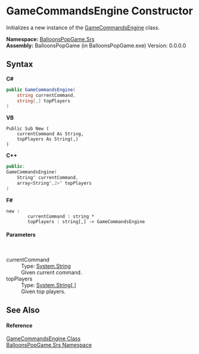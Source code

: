 # GameCommandsEngine Constructor 
 

Initializes a new instance of the <a href="T_BalloonsPopGame_Srs_GameCommandsEngine">GameCommandsEngine</a> class.

**Namespace:**&nbsp;<a href="N_BalloonsPopGame_Srs">BalloonsPopGame.Srs</a><br />**Assembly:**&nbsp;BalloonsPopGame (in BalloonsPopGame.exe) Version: 0.0.0.0

## Syntax

**C#**<br />
``` C#
public GameCommandsEngine(
	string currentCommand,
	string[,] topPlayers
)
```

**VB**<br />
``` VB
Public Sub New ( 
	currentCommand As String,
	topPlayers As String(,)
)
```

**C++**<br />
``` C++
public:
GameCommandsEngine(
	String^ currentCommand, 
	array<String^,2>^ topPlayers
)
```

**F#**<br />
``` F#
new : 
        currentCommand : string * 
        topPlayers : string[,] -> GameCommandsEngine
```


#### Parameters
&nbsp;<dl><dt>currentCommand</dt><dd>Type: <a href="http://msdn2.microsoft.com/en-us/library/s1wwdcbf" target="_blank">System.String</a><br />Given current command.</dd><dt>topPlayers</dt><dd>Type: <a href="http://msdn2.microsoft.com/en-us/library/s1wwdcbf" target="_blank">System.String</a>[,]<br />Given top players.</dd></dl>

## See Also


#### Reference
<a href="T_BalloonsPopGame_Srs_GameCommandsEngine">GameCommandsEngine Class</a><br /><a href="N_BalloonsPopGame_Srs">BalloonsPopGame.Srs Namespace</a><br />